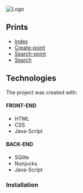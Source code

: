 
![Logo](https://github.com/rodrigobpolim/Project-Ecoleta/blob/master/nlw_dribbble.png)

## Prints

- [Index](https://github.com/rodrigobpolim/Project-Ecoleta/blob/master/index.png)<br>
- [Create-point](https://github.com/rodrigobpolim/Project-Ecoleta/blob/master/create-point.png) <br>
- [Search-point](https://github.com/rodrigobpolim/Project-Ecoleta/blob/master/modal.PNG)<br>
- [Search](https://github.com/rodrigobpolim/Project-Ecoleta/blob/master/search-results.JPG)<br>


## Technologies
The project was created with:

#### FRONT-END
- HTML
- CSS
- Java-Script

#### BACK-END
- SQlite
- Nunjucks
- Java-Script


### Installation
